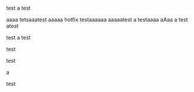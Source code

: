 test
a
test

aaaa
tetsaaatest
aaaaa
hotfix testaaaaaa
aaaaatest
a
testaaaa
aAaa
a
test atest

test
a
test

test

test

a

test